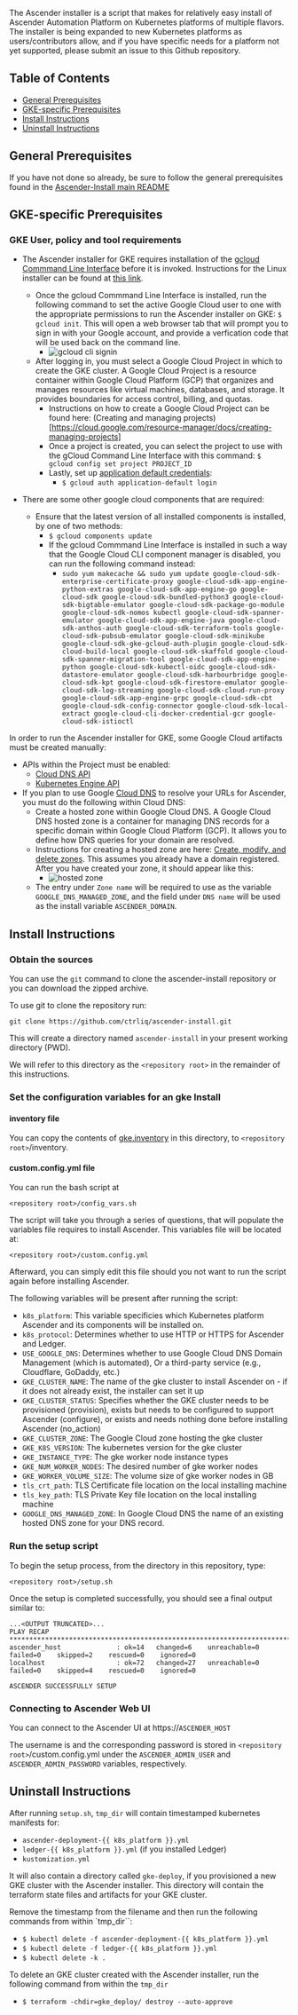 The Ascender installer is a script that makes for relatively easy
install of Ascender Automation Platform on Kubernetes platforms of
multiple flavors. The installer is being expanded to new Kubernetes
platforms as users/contributors allow, and if you have specific needs
for a platform not yet supported, please submit an issue to this
Github repository.

## Table of Contents

- [General Prerequisites](#general-prerequisites)
- [GKE-specific Prerequisites](#gke-specific-prerequisites)
- [Install Instructions](#install-instructions)
- [Uninstall Instructions](#uninstall-instructions)

## General Prerequisites

If you have not done so already, be sure to follow the general
prerequisites found in the [Ascender-Install main
README](../../README.md#general-prerequisites)

## GKE-specific Prerequisites

### GKE User, policy and tool requirements
- The Ascender installer for GKE requires installation of the [gcloud Commmand Line Interface](https://cloud.google.com/cli) before it is invoked. Instructions for the Linux installer can be found at [this link](https://cloud.google.com/sdk/docs/install#rpm).
  - Once the gcloud Commmand Line Interface is installed, run the following command to set the active Google Cloud user to one with the appropriate permissions to run the Ascender installer on GKE: `$ gcloud init`. This will open a web browser tab that will prompt you to sign in with your Google account, and provide a verfication code that will be used back on the command line. 
    - ![gcloud cli signin](./images/gcloud_cli_signin.jpg)
  - After logging in, you must select a Google Cloud Project in which to create the GKE cluster. A Google Cloud Project is a resource container within Google Cloud Platform (GCP) that organizes and manages resources like virtual machines, databases, and storage. It provides boundaries for access control, billing, and quotas. 
    - Instructions on how to create a Google Cloud Project can be found here: (Creating and managing projects)[https://cloud.google.com/resource-manager/docs/creating-managing-projects]
    - Once a project is created, you can select the project to use with the gCloud Command Line Interface with this command: `$ gcloud config set project PROJECT_ID`
    - Lastly, set up [application default credentials](https://cloud.google.com/docs/authentication/provide-credentials-adc):
      - `$ gcloud auth application-default login`

- There are some other google cloud components that are required:  
  - Ensure that the latest version of all installed components is installed, by one of two methods:
    - `$ gcloud components update`
    - If the gcloud Commmand Line Interface is installed in such a way that the Google Cloud CLI component manager is disabled, you can run the following command instead:
      - ``` sudo yum makecache && sudo yum update google-cloud-sdk-enterprise-certificate-proxy google-cloud-sdk-app-engine-python-extras google-cloud-sdk-app-engine-go google-cloud-sdk google-cloud-sdk-bundled-python3 google-cloud-sdk-bigtable-emulator google-cloud-sdk-package-go-module google-cloud-sdk-nomos kubectl google-cloud-sdk-spanner-emulator google-cloud-sdk-app-engine-java google-cloud-sdk-anthos-auth google-cloud-sdk-terraform-tools google-cloud-sdk-pubsub-emulator google-cloud-sdk-minikube google-cloud-sdk-gke-gcloud-auth-plugin google-cloud-sdk-cloud-build-local google-cloud-sdk-skaffold google-cloud-sdk-spanner-migration-tool google-cloud-sdk-app-engine-python google-cloud-sdk-kubectl-oidc google-cloud-sdk-datastore-emulator google-cloud-sdk-harbourbridge google-cloud-sdk-kpt google-cloud-sdk-firestore-emulator google-cloud-sdk-log-streaming google-cloud-sdk-cloud-run-proxy google-cloud-sdk-app-engine-grpc google-cloud-sdk-cbt google-cloud-sdk-config-connector google-cloud-sdk-local-extract google-cloud-cli-docker-credential-gcr google-cloud-sdk-istioctl ```


In order to run the Ascender installer for GKE, some Google Cloud artifacts must be created manually:
- APIs within the Project must be enabled:
  - [Cloud DNS API](https://console.cloud.google.com/marketplace/product/google/dns.googleapis.com)
  - [Kubernetes Engine API](https://console.cloud.google.com/marketplace/product/google/container.googleapis.com)
- If you plan to use Google [Cloud DNS](https://cloud.google.com/dns) to resolve your URLs for Ascender, you must do the following within Cloud DNS:
  - Create a hosted zone within Google Cloud DNS. A Google Cloud DNS hosted zone is a container for managing DNS records for a specific domain within Google Cloud Platform (GCP). It allows you to define how DNS queries for your domain are resolved.
  - Instructions for creating a hosted zone are here: [Create, modify, and delete zones](https://cloud.google.com/dns/docs/zones). This assumes you already have a domain registered. After you have created your zone, it should appear like this:
    - ![hosted zone](./images/hosted_zone.jpg)
  - The entry under `Zone name` will be required to use as the variable `GOOGLE_DNS_MANAGED_ZONE`, and the field under `DNS name` will be used as the install variable `ASCENDER_DOMAIN`.


## Install Instructions

### Obtain the sources

You can use the `git` command to clone the ascender-install repository or you can download the zipped archive. 

To use git to clone the repository run:

```
git clone https://github.com/ctrliq/ascender-install.git
```
This will create a directory named `ascender-install` in your present working directory (PWD).

We will refer to this directory as the `<repository root>` in the remainder of this instructions.

### Set the configuration variables for an gke Install

#### inventory file

You can copy the contents of [gke.inventory](./gke.inventory) in this directory, to `<repository root>`/inventory.

#### custom.config.yml file

You can run the bash script at 

```
<repository root>/config_vars.sh
```

The script will take you through a series of questions, that will populate the variables file requires to install Ascender. This variables file will be located at:

```
<repository root>/custom.config.yml
```

Afterward, you can simply edit this file should you not want to run the script again before installing Ascender.

The following variables will be present after running the script:

- `k8s_platform`: This variable specificies which Kubernetes platform Ascender and its components will be installed on.
- `k8s_protocol`: Determines whether to use HTTP or HTTPS for Ascender and Ledger.
- `USE_GOOGLE_DNS`: Determines whether to use Google Cloud DNS Domain Management (which is automated), Or a third-party service (e.g., Cloudflare, GoDaddy, etc.)
- `GKE_CLUSTER_NAME`: The name of the gke cluster to install Ascender on - if it does not already exist, the installer can set it up
- `GKE_CLUSTER_STATUS`: Specifies whether the GKE cluster needs to be provisioned (provision), exists but needs to be configured to support Ascender (configure), or exists and needs nothing done before installing Ascender (no_action)
- `GKE_CLUSTER_ZONE`: The Google Cloud zone hosting the gke cluster
- `GKE_K8S_VERSION`: The kubernetes version for the gke cluster
- `GKE_INSTANCE_TYPE`: The gke worker node instance types
- `GKE_NUM_WORKER_NODES`: The desired number of gke worker nodes
- `GKE_WORKER_VOLUME_SIZE`: The volume size of gke worker nodes in GB
- `tls_crt_path`: TLS Certificate file location on the local installing machine
- `tls_key_path`: TLS Private Key file location on the local installing machine
- `GOOGLE_DNS_MANAGED_ZONE`: In Google Cloud DNS the name of an existing hosted DNS zone for your DNS record.

### Run the setup script

To begin the setup process, from the <repository root> directory in this repository, type:

```
<repository root>/setup.sh
```

Once the setup is completed successfully, you should see a final output similar to:

```
...<OUTPUT TRUNCATED>...
PLAY RECAP *************************************************************************************************************************
ascender_host              : ok=14   changed=6    unreachable=0    failed=0    skipped=2    rescued=0    ignored=0
localhost                  : ok=72   changed=27   unreachable=0    failed=0    skipped=4    rescued=0    ignored=0

ASCENDER SUCCESSFULLY SETUP
```


### Connecting to Ascender Web UI

You can connect to the Ascender UI at https://`ASCENDER_HOST`

The username is and the corresponding password is stored in `<repository root>`/custom.config.yml under the `ASCENDER_ADMIN_USER` and `ASCENDER_ADMIN_PASSWORD` variables, respectively.


## Uninstall Instructions

After running `setup.sh`, `tmp_dir` will contain timestamped kubernetes manifests for:

- `ascender-deployment-{{ k8s_platform }}.yml`
- `ledger-{{ k8s_platform }}.yml` (if you installed Ledger)
- `kustomization.yml`

It will also contain a directory called `gke-deploy`, if you provisioned a new GKE cluster with the Ascender installer. This directory will contain the terraform state files and artifacts for your GKE cluster.

Remove the timestamp from the filename and then run the following
commands from within `tmp_dir``:

- `$ kubectl delete -f ascender-deployment-{{ k8s_platform }}.yml`
- `$ kubectl delete -f ledger-{{ k8s_platform }}.yml`
- `$ kubectl delete -k .`

To delete an GKE cluster created with the Ascender installer, run the following command from within the `tmp_dir`

- `$ terraform -chdir=gke_deploy/ destroy --auto-approve`
